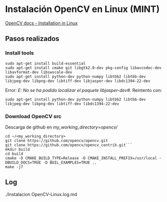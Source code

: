 # Instalación OpenCV en Linux (MINT)

[OpenCV docs - Installation in Linux](https://docs.opencv.org/master/d7/d9f/tutorial_linux_install.html)


## Pasos realizados

### Install tools
```
sudo apt-get install build-essential
sudo apt-get install cmake git libgtk2.0-dev pkg-config libavcodec-dev libavformat-dev libswscale-dev
sudo apt-get install python-dev python-numpy libtbb2 libtbb-dev libjpeg-dev libpng-dev libtiff-dev libjasper-dev libdc1394-22-dev
```

Error: *E: No se ha podido localizar el paquete libjasper-dev#.* Reintento con: 

```
sudo apt-get install python-dev python-numpy libtbb2 libtbb-dev libjpeg-dev libpng-dev libtiff-dev libdc1394-22-dev
```

### Download OpenCV src
Descarga de github en *my_working_directory*=*opencv/*

```
cd ~/<my_working_directory>
git clone https://github.com/opencv/opencv.git
git clone https://github.com/opencv/opencv_contrib.git```
mkdir build
cd build
cmake -D CMAKE_BUILD_TYPE=Release -D CMAKE_INSTALL_PREFIX=/usr/local -DBUILD_DOCS=TRUE -D BUIL_EXAMPLES=TRUE ..
make -j7
```
 
## Log
./Instalacion OpenCV-Linux.log.md

